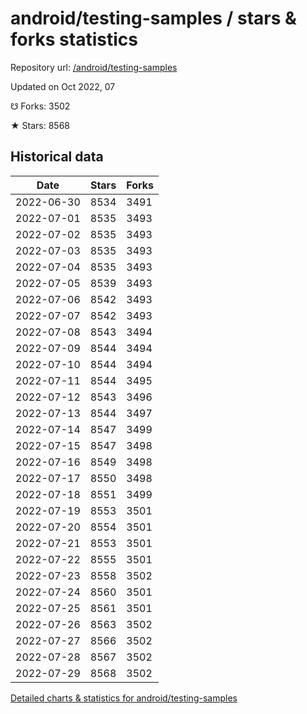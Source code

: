 # android/testing-samples / stars & forks statistics

Repository url: [/android/testing-samples](https://github.com/android/testing-samples)

Updated on Oct 2022, 07

☋ Forks: 3502

★ Stars: 8568

## Historical data
| Date | Stars | Forks |
|------|-------|-------|
| 2022-06-30 | 8534 | 3491 | 
| 2022-07-01 | 8535 | 3493 | 
| 2022-07-02 | 8535 | 3493 | 
| 2022-07-03 | 8535 | 3493 | 
| 2022-07-04 | 8535 | 3493 | 
| 2022-07-05 | 8539 | 3493 | 
| 2022-07-06 | 8542 | 3493 | 
| 2022-07-07 | 8542 | 3493 | 
| 2022-07-08 | 8543 | 3494 | 
| 2022-07-09 | 8544 | 3494 | 
| 2022-07-10 | 8544 | 3494 | 
| 2022-07-11 | 8544 | 3495 | 
| 2022-07-12 | 8543 | 3496 | 
| 2022-07-13 | 8544 | 3497 | 
| 2022-07-14 | 8547 | 3499 | 
| 2022-07-15 | 8547 | 3498 | 
| 2022-07-16 | 8549 | 3498 | 
| 2022-07-17 | 8550 | 3498 | 
| 2022-07-18 | 8551 | 3499 | 
| 2022-07-19 | 8553 | 3501 | 
| 2022-07-20 | 8554 | 3501 | 
| 2022-07-21 | 8553 | 3501 | 
| 2022-07-22 | 8555 | 3501 | 
| 2022-07-23 | 8558 | 3502 | 
| 2022-07-24 | 8560 | 3501 | 
| 2022-07-25 | 8561 | 3501 | 
| 2022-07-26 | 8563 | 3502 | 
| 2022-07-27 | 8566 | 3502 | 
| 2022-07-28 | 8567 | 3502 | 
| 2022-07-29 | 8568 | 3502 | 


[Detailed charts & statistics for android/testing-samples](https://reviewgithub.com/rep/android/testing-samples)
